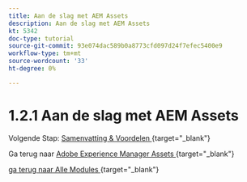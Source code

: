 ```yaml
---
title: Aan de slag met AEM Assets
description: Aan de slag met AEM Assets
kt: 5342
doc-type: tutorial
source-git-commit: 93e074dac589b0a8773cfd097d24f7efec5400e9
workflow-type: tm+mt
source-wordcount: '33'
ht-degree: 0%

---
```


# 1.2.1 Aan de slag met AEM Assets


Volgende Stap: [ Samenvatting &amp; Voordelen ](./summary.md){target="_blank"}

Ga terug naar [ Adobe Experience Manager Assets ](./aemassets.md){target="_blank"}

[ ga terug naar Alle Modules ](./../../../overview.md){target="_blank"}

